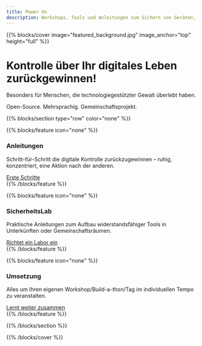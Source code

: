 ```yaml
---
title: Power On
description: Workshops, Tools und Anleitungen zum Sichern von Geräten, Umgehen von Überwachung und Wiedererlangen von Autonomie — besonders für Menschen, die technologiegestützter Gewalt überlebt haben. Open-Source. Mehrsprachig. Gemeinschaftsprojekt.
---
```


{{% blocks/cover image="featured_background.jpg" image_anchor="top" height="full" %}}

<h1>Kontrolle über Ihr digitales Leben zurückgewinnen!</h1>

<p>
Besonders für Menschen, die technologiegestützter Gewalt überlebt haben.
</p>
<p>
Open-Source. Mehrsprachig. Gemeinschaftsprojekt.
</p>

{{% blocks/section type="row" color="none" %}}

{{% blocks/feature icon="none" %}}
<div class="feature-card">
    <div class="feature-icon">
        <i class="fas fa-book"></i>
    </div>
    <h3>Anleitungen</h3>
    <p>Schritt-für-Schritt die digitale Kontrolle zurückzugewinnen – ruhig, konzentriert, eine Aktion nach der anderen.</p>
    <a href="docs/guides/" class="btn btn-lg btn-primary">Erste Schritte</a>
</div>
{{% /blocks/feature %}}

{{% blocks/feature icon="none" %}}
<div class="feature-card">
    <div class="feature-icon">
        <i class="fab fa-github"></i>
    </div>
    <h3>SicherheitsLab</h3>
    <p>Praktische Anleitungen zum Aufbau widerstandsfähiger Tools in Unterkünften oder Gemeinschaftsräumen.</p>
    <a href="docs/lab/" class="btn btn-lg btn-secondary">Richtet ein Labor ein</a>
</div>
{{% /blocks/feature %}}

{{% blocks/feature icon="none" %}}
<div class="feature-card">
    <div class="feature-icon">
        <i class="fas fa-people-group"></i>
    </div>
    <h3>Umsetzung</h3>
    <p>Alles um Ihren eigenen Workshop/Build-a-thon/Tag im individuellen Tempo zu veranstalten.</p>
    <a href="docs/workshops/" class="btn btn-lg btn-primary">Lernt weiter zusammen</a>
</div>
{{% /blocks/feature %}}

{{% /blocks/section %}}

{{% /blocks/cover %}}

